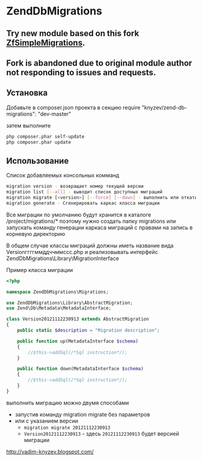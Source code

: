 ZendDbMigrations
============

## Try new module based on this fork [ZfSimpleMigrations](https://github.com/vgarvardt/ZfSimpleMigrations).
## Fork is abandoned due to original module author not responding to issues and requests.

Установка
-------------
Добавьте в composer.json проекта в секцию require
"knyzev/zend-db-migrations": "dev-master"

затем выполните
``` bash
php composer.phar self-update
php composer.phar update
```

Использование 
-------------

Список добавляемых консольных комманд

``` bash
migration version - возвращает номер текущей версии
migration list [--all] - выводит список доступных миграций
migration migrate [<version>] [--force] [--down] - выполнить или откатить миграцию, номер версии необязательный параметр
migration generate - Сгенерировать каркас класса миграции
```

Все миграции по умолчанию будут хранится в каталоге
/project/migrations/*
поэтому нужно создать папку migrations или запускать команду генерации каркаса миграций с правами на запись в корневую директорию

В общем случае классы миграций должны иметь название вида 
Versionггггммддччммссс.php и реализовывать интерфейс ZendDbMigrations\Library\MigrationInterface

Пример класса миграции
``` php
<?php

namespace ZendDbMigrations\Migrations;

use ZendDbMigrations\Library\AbstractMigration;
use Zend\Db\Metadata\MetadataInterface;

class Version20121112230913 extends AbstractMigration
{
    public static $description = "Migration description";

    public function up(MetadataInterface $schema)
    {
        //$this->addSql(/*Sql instruction*/);
    }

    public function down(MetadataInterface $schema)
    {
        //$this->addSql(/*Sql instruction*/);
    }
}
```

выполнить миграцию можно двумя способами
* запустив команду migration migrate без параметров
* или с указанием версии
    * `migration migrate 20121112230913`
    * `Version20121112230913` - здесь `20121112230913` будет версией миграции

http://vadim-knyzev.blogspot.com/
